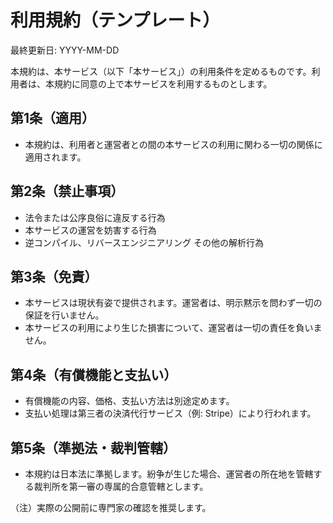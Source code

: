 # 利用規約（テンプレート）

最終更新日: YYYY-MM-DD

本規約は、本サービス（以下「本サービス」）の利用条件を定めるものです。利用者は、本規約に同意の上で本サービスを利用するものとします。

## 第1条（適用）
- 本規約は、利用者と運営者との間の本サービスの利用に関わる一切の関係に適用されます。

## 第2条（禁止事項）
- 法令または公序良俗に違反する行為
- 本サービスの運営を妨害する行為
- 逆コンパイル、リバースエンジニアリング その他の解析行為

## 第3条（免責）
- 本サービスは現状有姿で提供されます。運営者は、明示黙示を問わず一切の保証を行いません。
- 本サービスの利用により生じた損害について、運営者は一切の責任を負いません。

## 第4条（有償機能と支払い）
- 有償機能の内容、価格、支払い方法は別途定めます。
- 支払い処理は第三者の決済代行サービス（例: Stripe）により行われます。

## 第5条（準拠法・裁判管轄）
- 本規約は日本法に準拠します。紛争が生じた場合、運営者の所在地を管轄する裁判所を第一審の専属的合意管轄とします。

（注）実際の公開前に専門家の確認を推奨します。

